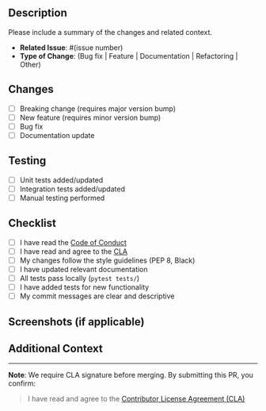 ## Description

Please include a summary of the changes and related context.

- **Related Issue**: #(issue number)
- **Type of Change**: (Bug fix | Feature | Documentation | Refactoring | Other)

## Changes

- [ ] Breaking change (requires major version bump)
- [ ] New feature (requires minor version bump)
- [ ] Bug fix
- [ ] Documentation update

## Testing

- [ ] Unit tests added/updated
- [ ] Integration tests added/updated
- [ ] Manual testing performed

## Checklist

- [ ] I have read the [Code of Conduct](../CODE_OF_CONDUCT.md)
- [ ] I have read and agree to the [CLA](../CLA.md)
- [ ] My changes follow the style guidelines (PEP 8, Black)
- [ ] I have updated relevant documentation
- [ ] All tests pass locally (`pytest tests/`)
- [ ] I have added tests for new functionality
- [ ] My commit messages are clear and descriptive

## Screenshots (if applicable)

<!-- Add screenshots or GIFs demonstrating changes, if relevant -->

## Additional Context

<!-- Add any other context about the PR here -->

---

**Note**: We require CLA signature before merging. By submitting this PR, you confirm:
> I have read and agree to the [Contributor License Agreement (CLA)](../CLA.md)
